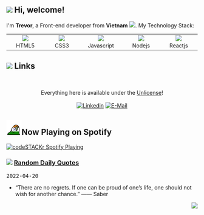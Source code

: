 <h2> <img src="https://emojis.slackmojis.com/emojis/images/1588315024/8823/hyperkitty.gif?1588315024" width="30" /> Hi, welcome! </h2>

I'm **Trevor**, a Front-end developer from **Vietnam** <img src="https://img.icons8.com/external-vitaliy-gorbachev-lineal-color-vitaly-gorbachev/60/000000/external-vietnam-flags-vitaliy-gorbachev-lineal-color-vitaly-gorbachev.png" width="28" />. My Technology Stack:

<table>
  <tr>
    <td align="center" width="160">
          <img src="https://img.shields.io/badge/HTML5-E34F26?style=for-the-badge&logo=html5&logoColor=white" width="60" />
        <br />
        HTML5
    </td>
    <td align="center" width="160">
      <img src="https://img.shields.io/badge/CSS3-1572B6?style=for-the-badge&logo=css3&logoColor=white" width="60" />
        <br />
       CSS3
    </td>
    <td align="center" width="160">
     <img src="https://img.shields.io/badge/JavaScript-323330?style=for-the-badge&logo=javascript&logoColor=F7DF1E" width="60" />
        <br />
        Javascript
    </td>
    <td align="center" width="160">
     <img src="https://img.shields.io/badge/Node.js-339933?style=for-the-badge&logo=nodedotjs&logoColor=white" width="60" />
        <br />
        Nodejs
    </td>
    <td align="center" width="160">
       <img src="https://img.shields.io/badge/React-20232A?style=for-the-badge&logo=react&logoColor=61DAFB" width="60" />
        <br />
       Reactjs
    </td>
  </tr>
  </table>


## <img height="40" src="https://raw.githubusercontent.com/innng/innng/master/assets/kyubey.gif"/> Links
<br><p align="center">Everything here is available under the [Unlicense](https://choosealicense.com/licenses/unlicense/)!<br><br>
  [![Linkedin](https://img.shields.io/badge/linked-in-369?style=flat-square&logo=linkedin&logoColor=white&color=blue)](https://www.linkedin.com/in/%C4%91%E1%BA%A1t-nguy%E1%BB%85n-ng%E1%BB%8Dc-a8aa84211/)
  [![E-Mail](https://img.shields.io/badge/email-reveal-2a8?style=flat-square&logo=gmail&logoColor=white)](https://mailhide.io/e/62YaIXgT)
</p>

## <img height="40" src="https://raw.githubusercontent.com/ItsAnunesS/ItsAnunesS/master/src/img/parrots/flags/indiaparrot.gif"/>Now Playing on Spotify 


[<img src="https://novatorem.vercel.app/api/spotify" alt="codeSTACKr Spotify Playing" width="350" />](https://open.spotify.com/user/315kuybxtkni5nlh3yseopqgn2pu)


<h3> <img src="https://emojis.slackmojis.com/emojis/images/1621024394/39092/cat-roll.gif?1621024394" width="28" /> <a href="https://github.com/alexnguyen229/alexnguyen229/blob/main/quotations.md">Random Daily Quotes</a></h3>

<kbd>2022-04-20</kbd>

- “There are no regrets. If one can be proud of one’s life, one should not wish for another chance.” —— Saber

<!-- Randomly taken from quotations.md -->

<p align="right">
<img src="https://visitor-badge.glitch.me/badge?page_id=alexnguyen229.alexnguyen229" />
</p>
